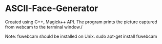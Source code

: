 # ASCII-Face-Generator
Created using C++, Magick++ API. 
The program prints the picture captured from webcam to the terminal window./

Note: fswebcam should be installed on Unix.
sudo apt-get install fswebcam
